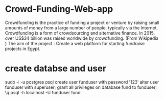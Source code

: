 # Crowd-Funding-Web-app
Crowdfunding is the practice of funding a project or venture by raising small amounts of money from a large number of people, typically via the Internet. Crowdfunding is a form of crowdsourcing and alternative finance. In 2015, over US$34 billion was raised worldwide by crowdfunding. (From Wikipedia​ ) The aim of the project​ : Create a web platform for starting fundraise projects in Egypt.

# create databse and user 
sudo -i -u postgres
psql
create user funduser with password '123'
alter user funduser with superuser;
grant all privileges on database fund to funduser;
\q
psql -h localhost -U funduser fund
